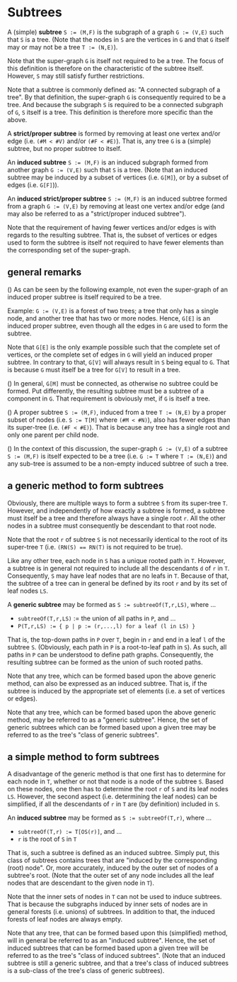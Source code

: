 
<!-- ======================================================================= -->
# Subtrees

A (simple) **subtree** `S := (M,F)` is the subgraph of a graph `G := (V,E)`
such that `S` is a tree. (Note that the nodes in `S` are the vertices in `G`
and that `G` itself may or may not be a tree `T := (N,E)`).

Note that the super-graph `G` is itself not required to be a tree. The focus
of this definition is therefore on the characteristic of the subtree itself.
However, `S` may still satisfy further restrictions.

Note that a subtree is commonly defined as: "A connected subgraph of a tree".
By that definition, the super-graph `G` is consequently required to be a tree.
And because the subgraph `S` is required to be a connected subgraph of `G`, `S`
itself is a tree. This definition is therefore more specific than the above.

A **strict/proper subtree** is formed by removing at least one vertex and/or
edge (i.e. `(#M < #V)` and/or `(#F < #E)`). That is, any tree `G` is a (simple)
subtree, but no proper subtree to itself.

An **induced subtree** `S := (M,F)` is an induced subgraph formed from another
graph `G := (V,E)` such that `S` is a tree. (Note that an induced subtree may
be induced by a subset of vertices (i.e. `G[M]`), or by a subset of edges (i.e.
`G[F]`)).

An **induced strict/proper subtree** `S := (M,F)` is an induced subtree formed
from a graph `G := (V,E)` by removing at least one vertex and/or edge (and may
also be referred to as a "strict/proper induced subtree").

Note that the requirement of having fewer vertices and/or edges is with regards
to the resulting subtree. That is, the subset of vertices or edges used to form
the subtree is itself not required to have fewer elements than the corresponding
set of the super-graph.

<!-- ======================================================================= -->
## general remarks

() As can be seen by the following example, not even the super-graph of an
induced proper subtree is itself required to be a tree.

Example: `G := (V,E)` is a forest of two trees; a tree that only has a single
node, and another tree that has two or more nodes. Hence, `G[E]` is an induced
proper subtree, even though all the edges in `G` are used to form the subtree.

Note that `G[E]` is the only example possible such that the complete set of
vertices, or the complete set of edges in `G` will yield an induced proper
subtree. In contrary to that, `G[V]` will always result in `S` being equal to
`G`. That is because `G` must itself be a tree for `G[V]` to result in a tree.

() In general, `G[M]` must be connected, as otherwise no subtree could be formed.
Put differently, the resulting subtree must be a subtree of a component in `G`.
That requirement is obviously met, if `G` is itself a tree.

() A proper subtree `S := (M,F)`, induced from a tree `T := (N,E)` by a proper
subset of nodes (i.e. `S := T[M]` where `(#M < #N)`), also has fewer edges than
its super-tree (i.e. `(#F < #E)`). That is because any tree has a single root
and only one parent per child node.

() In the context of this discussion, the super-graph `G := (V,E)` of a subtree
`S := (M,F)` is itself expected to be a tree (i.e. `G := T` where `T := (N,E)`)
and any sub-tree is assumed to be a non-empty induced subtree of such a tree.

<!-- ======================================================================= -->
## a generic method to form subtrees

Obviously, there are multiple ways to form a subtree `S` from its super-tree
`T`. However, and independently of how exactly a subtree is formed, a subtree
must itself be a tree and therefore always have a single root `r`. All the
other nodes in a subtree must consequently be descendant to that root node.

Note that the root `r` of subtree `S` is not necessarily identical to the root
of its super-tree `T` (i.e. `(RN(S) == RN(T)` is not required to be true).

Like any other tree, each node in `S` has a unique rooted path in `T`. However,
a subtree is in general not required to include all the descendants `d` of `r`
in `T`. Consequently, `S` may have leaf nodes that are no leafs in `T`. Because
of that, the subtree of a tree can in general be defined by its root `r` and
by its set of leaf nodes `LS`.

A **generic subtree** may be formed as `S := subtreeOf(T,r,LS)`, where ...

* `subtreeOf(T,r,LS)` := the union of all paths in `P`, and ...
* `P(T,r,LS) := { p | p := (r,...,l) for a leaf (l in LS) }`

That is, the top-down paths in `P` over `T`, begin in `r` and end in a leaf
`l` of the subtree `S`. (Obviously, each path in `P` is a root-to-leaf path
in `S`). As such, all paths in `P` can be understood to define path graphs.
Consequently, the resulting subtree can be formed as the union of such rooted
paths.

Note that any tree, which can be formed based upon the above generic method,
can also be expressed as an induced subtree. That is, if the subtree is
induced by the appropriate set of elements (i.e. a set of vertices or edges).

Note that any tree, which can be formed based upon the above generic method,
may be referred to as a "generic subtree". Hence, the set of generic subtrees
which can be formed based upon a given tree may be referred to as the tree's
"class of generic subtrees".

<!-- ======================================================================= -->
## a simple method to form subtrees

A disadvantage of the generic method is that one first has to determine for
each node in `T`, whether or not that node is a node of the subtree `S`. Based
on these nodes, one then has to determine the root `r` of `S` and its leaf
nodes `LS`. However, the second aspect (i.e. determining the leaf nodes) can be
simplified, if all the descendants of `r` in `T` are (by definition) included
in `S`.

An **induced subtree** may be formed as `S := subtreeOf(T,r)`, where ...

* `subtreeOf(T,r) := T[OS(r)]`, and ...
* `r` is the root of `S` in `T`

That is, such a subtree is defined as an induced subtree. Simply put, this
class of subtrees contains trees that are "induced by the corresponding (root)
node". Or, more accurately, induced by the outer set of nodes of a subtree's
root. (Note that the outer set of any node includes all the leaf nodes that
are descendant to the given node in `T`).

Note that the inner sets of nodes in `T` can not be used to induce subtrees.
That is because the subgraphs induced by inner sets of nodes are in general
forests (i.e. unions) of subtrees. In addition to that, the induced forests
of leaf nodes are always empty.

Note that any tree, that can be formed based upon this (simplified) method,
will in general be referred to as an "induced subtree". Hence, the set of
induced subtrees that can be formed based upon a given tree will be referred
to as the tree's "class of induced subtrees". (Note that an induced subtree
is still a generic subtree, and that a tree's class of induced subtrees is
a sub-class of the tree's class of generic subtrees).
